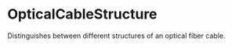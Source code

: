 OpticalCableStructure
=====================

Distinguishes between different structures of an optical fiber cable.
